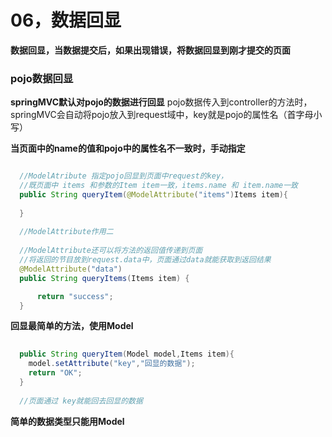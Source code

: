 # 06，数据回显
**数据回显，当数据提交后，如果出现错误，将数据回显到刚才提交的页面**

### pojo数据回显
**springMVC默认对pojo的数据进行回显**
pojo数据传入到controller的方法时，springMVC会自动将pojo放入到request域中，key就是pojo的属性名（首字母小写）

**当页面中的name的值和pojo中的属性名不一致时，手动指定**
```java

  //ModelAtribute 指定pojo回显到页面中request的key，
  //既页面中 items 和参数的Item item一致，items.name 和 item.name一致
  public String queryItem(@ModelAttribute("items")Items item){
  
  }
  
  //ModelAttribute作用二
  
  //ModelAttribute还可以将方法的返回值传递到页面
  //将返回的节目放到request.data中，页面通过data就能获取到返回结果
  @ModelAttribute("data")
  public String queryItems(Items item) {

      return "success";
  }
```

**回显最简单的方法，使用Model**
```java
  
  public String queryItem(Model model,Items item){
    model.setAttribute("key","回显的数据");
    return "OK";
  }
  
  //页面通过 key就能回去回显的数据
```
**简单的数据类型只能用Model**